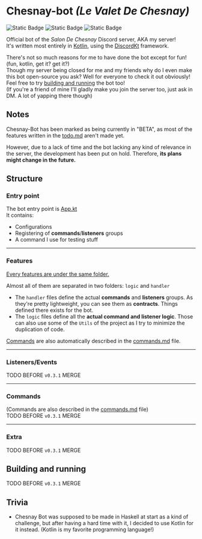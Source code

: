 # Chesnay-bot *(Le Valet De Chesnay)*

![Static Badge](https://img.shields.io/badge/v2.0.20-Kotlin?logo=Kotlin&label=Kotlin&color=%23A97BFF&link=https%3A%2F%2Fkotlinlang.org%2F)
![Static Badge](https://img.shields.io/badge/v0.3.1-version?style=flat&label=Version)
![Static Badge](https://img.shields.io/badge/v0.13.1-kord?style=flat&label=Kord&color=orange)

Official bot of the *Salon De Chesnay* Discord server, AKA my server!  
It's written most entirely in [Kotlin](https://kotlinlang.org/), using the [DiscordKt](https://github.com/DiscordKt/DiscordKt) framework.

There's not so much reasons for me to have done the bot except for fun! (fun, kotlin, get it? get it?)  
Though my server being closed for me and my friends why do I even make this bot open-source you ask? Well for everyone to check it out obviously!   
Feel free to try [building and running](#building-and-running) the bot too!  
(If you're a friend of mine I'll gladly make you join the server too, just ask in DM. A lot of yapping there though)

## Notes
Chesnay-Bot has been marked as being currently in "BETA", as most of the features written in the [todo.md](https://github.com/MayaChen350/Chesnay-bot/blob/main/todo.md) aren't made yet.

However, due to a lack of time and the bot lacking any kind of relevance in the server, the development has been put on hold. Therefore, **its plans might change in the future.**

## Structure

### Entry point
The bot entry point is [App.kt](https://github.com/MayaChen350/Chesnay-bot/blob/main/src/main/kotlin/io/github/mayachen350/dreamhousebot/App.kt)  
It contains:
- Configurations
- Registering of **commands**/**listeners** groups
- A command I use for testing stuff

---

### Features
[Every features are under the same folder.](https://github.com/MayaChen350/Chesnay-bot/tree/main/src/main/kotlin/io/github/mayachen350/dreamhousebot/features)

Almost all of them are separated in two folders: `logic` and `handler`
- The `handler` files define the actual **commands** and **listeners** groups. As they're pretty lightweight, you can see them as **contracts**. Things defined there exists for the bot.
- The `logic` files define all the **actual command and listener logic**. Those can also use some of the `Utils` of the project as I try to minimize the duplication of code.

[Commands](#commands) are also automatically described in the [commands.md](https://github.com/MayaChen350/Chesnay-bot/blob/v0.3.1/commands.md) file.

---

### Listeners/Events
TODO BEFORE `v0.3.1` MERGE

---

### Commands
(Commands are also described in the [commands.md](https://github.com/MayaChen350/Chesnay-bot/blob/main/commands.md) file)  
TODO BEFORE `v0.3.1` MERGE

---

### Extra
TODO BEFORE `v0.3.1` MERGE

## Building and running
TODO BEFORE `v0.3.1` MERGE

## Trivia
- Chesnay Bot was supposed to be made in Haskell at start as a kind of challenge, but after having a hard time with it, I decided to use Kotlin for it instead. (Kotlin is my favorite programming language!)
